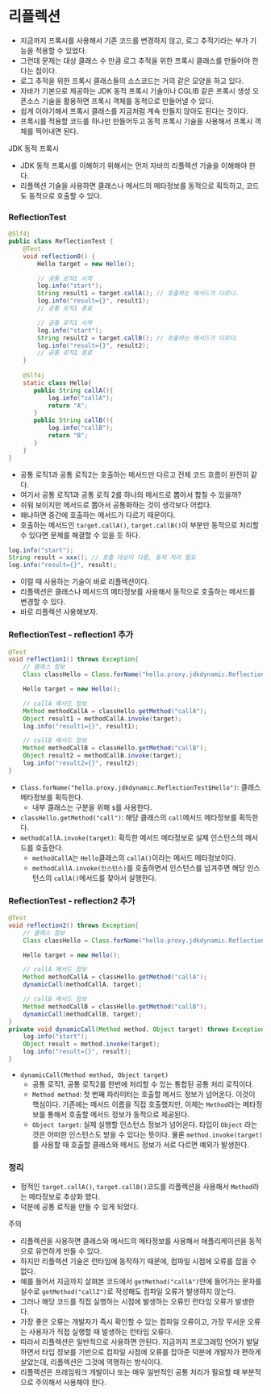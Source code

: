 # 리플렉션

- 지금까지 프록시를 사용해서 기존 코드를 변경하지 않고, 로그 추적기라는 부가 기능을 적용할 수 있었다. 
- 그런데 문제는 대상 클래스 수 만큼 로그 추적을 위한 프록시 클래스를 만들어야 한다는 점이다.
- 로그 추적을 위한 프록시 클래스들의 소스코드는 거의 같은 모양을 하고 있다.
- 자바가 기본으로 제공하는 JDK 동적 프록시 기술이나 CGLIB 같은 프록시 생성 오픈소스 기술을 활용하면 프록시 객체를 
  동적으로 만들어낼 수 있다.
- 쉽게 이야기해서 프록시 클래스를 지금처럼 계속 만들지 않아도 된다는 것이다.
- 프록시를 적용할 코드를 하나만 만들어두고 동적 프록시 기술을 사용해서 프록시 객체를 찍어내면 된다.

JDK 동적 프록시
- JDK 동적 프록시를 이해하기 위해서는 먼저 자바의 리플렉션 기술을 이해해야 한다.
- 리플렉션 기술을 사용하면 클래스나 메서드의 메타정보를 동적으로 획득하고, 코드도 동적으로 호출할 수 있다.

### ReflectionTest

```java
@Slf4j
public class ReflectionTest {
    @Test
    void reflection0() {
        Hello target = new Hello();

        // 공통 로직1 시작
        log.info("start");
        String result1 = target.callA(); // 호출하는 메서드가 다르다.
        log.info("result={}", result1);
        // 공통 로직1 종료

        // 공통 로직1 시작
        log.info("start");
        String result2 = target.callB(); // 호출하는 메서드가 다르다.
        log.info("result={}", result2);
        // 공통 로직1 종료
    }
    
    @Slf4j
    static class Hello{
       public String callA(){
           log.info("callA");
           return "A";
       }
       public String callB(){
           log.info("callB");
           return "B";
       }
    }
}    
```
- 공통 로직1과 공통 로직2는 호출하는 메서드만 다르고 전체 코드 흐름이 완전히 같다.
- 여기서 공통 로직1과 공통 로직 2를 하나의 메서드로 뽑아서 합칠 수 있을까?
- 쉬워 보이지만 메서드로 뽑아서 공통화하는 것이 생각보다 어렵다.
- 왜냐하면 중간에 호출하는 메서드가 다르기 때문이다. 
- 호출하는 메서드인 ``target.callA()``, ``target.callB()``이 부분만 동적으로 처리할 수 있다면 문제를 해결할 수 있을 듯 하다.

```java
log.info("start");
String result = xxx(); // 호출 대상이 다름, 동적 처리 필요
log.info("result={}", result);
```
- 이럴 때 사용하는 기술이 바로 리플렉션이다.
- 리플렉션은 클래스나 메서드의 메타정보를 사용해서 동적으로 호출하는 메서드를 변경할 수 있다. 
- 바로 리플렉션 사용해보자.

### ReflectionTest - reflection1 추가

```java
@Test
void reflection1() throws Exception{
    // 클래스 정보
    Class classHello = Class.forName("hello.proxy.jdkdynamic.ReflectionTest$Hello");

    Hello target = new Hello();

    // callA 메서드 정보
    Method methodCallA = classHello.getMethod("callA");
    Object result1 = methodCallA.invoke(target);
    log.info("result1={}", result1);

    // callB 메서드 정보
    Method methodCallB = classHello.getMethod("callB");
    Object result2 = methodCallB.invoke(target);
    log.info("result2={}", result2);
}
```
- ``Class.forName("hello.proxy.jdkdynamic.ReflectionTest$Hello")``: 클래스 메타정보를 획득한다.
  - 내부 클래스는 구분을 위해 ```$```를 사용한다.
- ``classHello.getMethod("call")``: 해당 클래스의 ``call``메서드 메타정보를 획득한다.
- ``methodCallA.invoke(target)``: 획득한 메서드 메타정보로 실제 인스턴스의 메서드를 호출한다. 
  - ``methodCallA``는 ``Hello``클래스의 ``callA()``이라는 메서드 메타정보이다.
  - ```methodCallA.invoke(인스턴스)```를 호출하면서 인스턴스를 넘겨주면 해당 인스턴스의 ``callA()``메서드를 찾아서 실행한다. 

### ReflectionTest - reflection2 추가

```java
@Test
void reflection2() throws Exception{
    // 클래스 정보
    Class classHello = Class.forName("hello.proxy.jdkdynamic.ReflectionTest$Hello");

    Hello target = new Hello();

    // callA 메서드 정보
    Method methodCallA = classHello.getMethod("callA");
    dynamicCall(methodCallA, target);

    // callB 메서드 정보
    Method methodCallB = classHello.getMethod("callB");
    dynamicCall(methodCallB, target);
}
private void dynamicCall(Method method, Object target) throws Exception{
    log.info("start");
    Object result = method.invoke(target);
    log.info("result={}", result);
}
```
- ``dynamicCall(Method method, Object target)``
  - 공통 로직1, 공통 로직2를 한번에 처리할 수 있는 통합된 공통 처리 로직이다.
  - ``Method method``: 첫 번째 파라미터는 호출할 메서드 정보가 넘어온다. 이것이 핵심이다. 기존에는 메서드 
    이름을 직접 호출했지만, 이제는 ``Method``라는 메타정보를 통해서 호출할 메서드 정보가 동적으로 제공된다.
  - ``Object target``: 실제 실행할 인스턴스 정보가 넘어온다. 타입이 ``Object`` 라는 것은 어떠한 인스턴스도
    받을 수 있다는 뜻이다. 물론 ``method.invoke(target)``를 사용할 때 호출할 클래스와 메서드 정보가
    서로 다르면 예외가 발생한다.

### 정리

- 정적인 ``target.callA()``, ``target.callB()``코드를 리플렉션을 사용해서 ``Method``라는 메타정보로 추상화 했다. 
- 덕분에 공통 로직을 만들 수 있게 되었다.

주의
- 리플렉션을 사용하면 클래스와 메서드의 메타정보를 사용해서 애플리케이션을 동적으로 유연하게 만들 수 있다.
- 하지만 리플렉션 기술은 런타임에 동작하기 때문에, 컴파일 시점에 오류를 잡을 수 없다.
- 예를 들어서 지금까지 살펴본 코드에서 ``getMethod("callA")``안에 들어가는 문자를 실수로
  ``getMethod("callZ")``로 작성해도 컴파일 오류가 발생하지 않는다. 
- 그러나 해당 코드를 직접 실행하는 시점에 발생하는 오류인 런타임 오류가 발생한다.
- 가장 좋은 오류는 개발자가 즉시 확인할 수 있는 컴파일 오류이고, 가장 무서운 오류는 사용자가 직접 실행할 때 발생하는 
  런타임 오류다.
- 따라서 리플렉션은 일반적으로 사용하면 안된다. 지금까지 프로그래밍 언어가 발달하면서 타입 정보를 기반으로 컴파일
  시점에 오류를 잡아준 덕분에 개발자가 편하게 살았는데, 리플렉션은 그것에 역행하는 방식이다.
- 리플렉션은 프레임워크 개발이나 또는 매우 일반적인 공통 처리가 필요할 때 부분적으로 주의해서 사용해야 한다.


